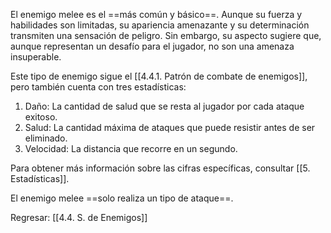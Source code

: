 
El enemigo melee es el ==más común y básico==. Aunque su fuerza y habilidades son limitadas, su apariencia amenazante y su determinación transmiten una sensación de peligro. Sin embargo, su aspecto sugiere que, aunque representan un desafío para el jugador, no son una amenaza insuperable.

Este tipo de enemigo sigue el [[4.4.1. Patrón de combate de enemigos]], pero también cuenta con tres estadísticas:

1. Daño: La cantidad de salud que se resta al jugador por cada ataque exitoso.
2. Salud: La cantidad máxima de ataques que puede resistir antes de ser eliminado.
3. Velocidad: La distancia que recorre en un segundo.

Para obtener más información sobre las cifras específicas, consultar [[5. Estadísticas]].

El enemigo melee ==solo realiza un tipo de ataque==.

Regresar: [[4.4. S. de Enemigos]]